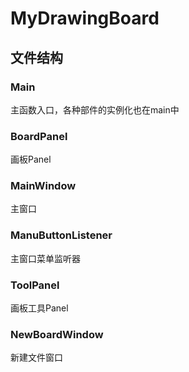 # MyDrawingBoard
## 文件结构
### Main

主函数入口，各种部件的实例化也在main中

### BoardPanel

画板Panel

### MainWindow

主窗口

### ManuButtonListener

主窗口菜单监听器

### ToolPanel

画板工具Panel

### NewBoardWindow

新建文件窗口

